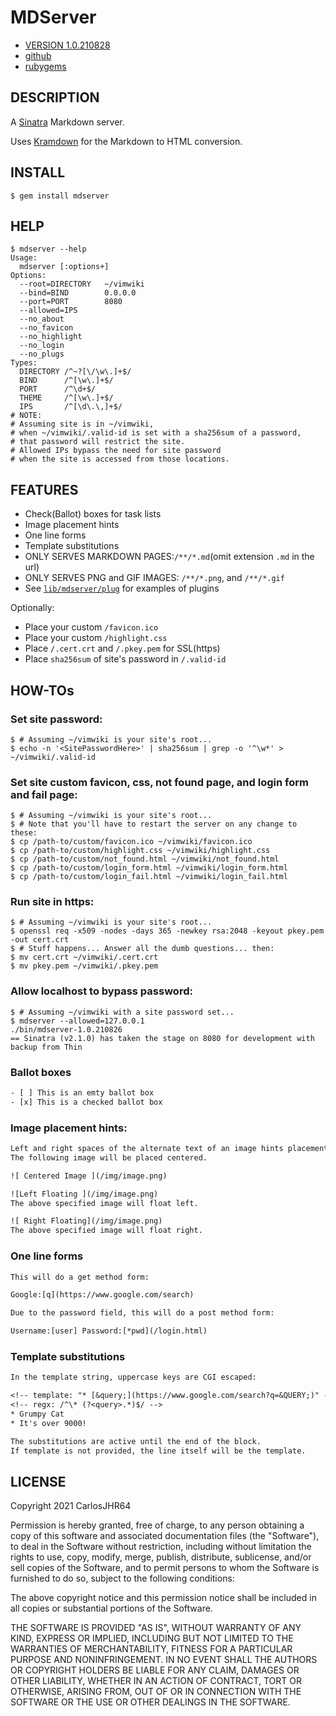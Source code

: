 # MDServer

* [VERSION 1.0.210828](https://github.com/carlosjhr64/mdserver/releases)
* [github](https://www.github.com/carlosjhr64/mdserver)
* [rubygems](https://rubygems.org/gems/mdserver)

## DESCRIPTION

A [Sinatra](http://sinatrarb.com) Markdown server.

Uses [Kramdown](https://kramdown.gettalong.org/index.html) for the Markdown to
HTML conversion.

## INSTALL
```shell
$ gem install mdserver
```
## HELP
```shell
$ mdserver --help
Usage:
  mdserver [:options+]
Options:
  --root=DIRECTORY 	 ~/vimwiki
  --bind=BIND      	 0.0.0.0
  --port=PORT      	 8080
  --allowed=IPS
  --no_about
  --no_favicon
  --no_highlight
  --no_login
  --no_plugs
Types:
  DIRECTORY /^~?[\/\w\.]+$/
  BIND      /^[\w\.]+$/
  PORT      /^\d+$/
  THEME     /^[\w\.]+$/
  IPS       /^[\d\.\,]+$/
# NOTE:
# Assuming site is in ~/vimwiki,
# when ~/vimwiki/.valid-id is set with a sha256sum of a password,
# that password will restrict the site.
# Allowed IPs bypass the need for site password
# when the site is accessed from those locations.
```
## FEATURES

* Check(Ballot) boxes for task lists
* Image placement hints
* One line forms
* Template substitutions
* ONLY SERVES MARKDOWN PAGES:`/**/*.md`(omit extension `.md` in the url)
* ONLY SERVES PNG and GIF IMAGES: `/**/*.png`, and `/**/*.gif`
* See [`lib/mdserver/plug`](lib/mdserver/plug) for examples of plugins

Optionally:

* Place your custom `/favicon.ico`
* Place your custom `/highlight.css`
* Place `/.cert.crt` and `/.pkey.pem` for SSL(https)
* Place `sha256sum` of site's password in `/.valid-id`

## HOW-TOs

### Set site password:
```shell
$ # Assuming ~/vimwiki is your site's root...
$ echo -n '<SitePasswordHere>' | sha256sum | grep -o '^\w*' > ~/vimwiki/.valid-id
```
### Set site custom favicon, css, not found page, and login form and fail page:
```shell
$ # Assuming ~/vimwiki is your site's root...
$ # Note that you'll have to restart the server on any change to these:
$ cp /path-to/custom/favicon.ico ~/vimwiki/favicon.ico
$ cp /path-to/custom/highlight.css ~/vimwiki/highlight.css
$ cp /path-to/custom/not_found.html ~/vimwiki/not_found.html
$ cp /path-to/custom/login_form.html ~/vimwiki/login_form.html
$ cp /path-to/custom/login_fail.html ~/vimwiki/login_fail.html
```
### Run site in https:
```
$ # Assuming ~/vimwiki is your site's root...
$ openssl req -x509 -nodes -days 365 -newkey rsa:2048 -keyout pkey.pem -out cert.crt
$ # Stuff happens... Answer all the dumb questions... then:
$ mv cert.crt ~/vimwiki/.cert.crt
$ mv pkey.pem ~/vimwiki/.pkey.pem
```
### Allow localhost to bypass password:
```shell
$ # Assuming ~/vimwiki with a site password set...
$ mdserver --allowed=127.0.0.1
./bin/mdserver-1.0.210826
== Sinatra (v2.1.0) has taken the stage on 8080 for development with backup from Thin
```
### Ballot boxes
```txt
- [ ] This is an emty ballot box
- [x] This is a checked ballot box
```
### Image placement hints:
```txt
Left and right spaces of the alternate text of an image hints placement.
The following image will be placed centered.

![ Centered Image ](/img/image.png)

![Left Floating ](/img/image.png)
The above specified image will float left.

![ Right Floating](/img/image.png)
The above specified image will float right.
```
### One line forms
```txt
This will do a get method form:

Google:[q](https://www.google.com/search)

Due to the password field, this will do a post method form:

Username:[user] Password:[*pwd](/login.html)
```
### Template substitutions
```txt
In the template string, uppercase keys are CGI escaped:

<!-- template: "* [&query;](https://www.google.com/search?q=&QUERY;)" -->
<!-- regx: /^\* (?<query>.*)$/ -->
* Grumpy Cat
* It's over 9000!

The substitutions are active until the end of the block.
If template is not provided, the line itself will be the template.
```
## LICENSE

Copyright 2021 CarlosJHR64

Permission is hereby granted, free of charge,
to any person obtaining a copy of this software and
associated documentation files (the "Software"),
to deal in the Software without restriction,
including without limitation the rights
to use, copy, modify, merge, publish, distribute, sublicense, and/or sell
copies of the Software, and
to permit persons to whom the Software is furnished to do so,
subject to the following conditions:

The above copyright notice and this permission notice
shall be included in all copies or substantial portions of the Software.

THE SOFTWARE IS PROVIDED "AS IS",
WITHOUT WARRANTY OF ANY KIND, EXPRESS OR IMPLIED,
INCLUDING BUT NOT LIMITED TO THE WARRANTIES OF MERCHANTABILITY,
FITNESS FOR A PARTICULAR PURPOSE AND NONINFRINGEMENT.
IN NO EVENT SHALL THE AUTHORS OR COPYRIGHT HOLDERS BE LIABLE FOR ANY CLAIM,
DAMAGES OR OTHER LIABILITY, WHETHER IN AN ACTION OF CONTRACT,
TORT OR OTHERWISE, ARISING FROM, OUT OF OR IN CONNECTION WITH
THE SOFTWARE OR THE USE OR OTHER DEALINGS IN THE SOFTWARE.
